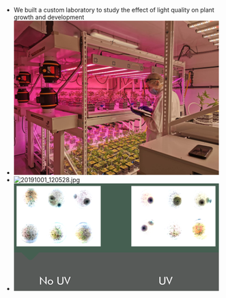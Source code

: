 - We built a custom laboratory to study the effect of light quality on plant growth and development
- ![received_504930906983608.jpeg](../assets/received_504930906983608_1688426356547_0.jpeg)
- ![20191001_120528.jpg](../assets/20191001_120528_1688426576223_0.jpg)
- ![image (2).png](../assets/image_(2)_1688427672718_0.png)